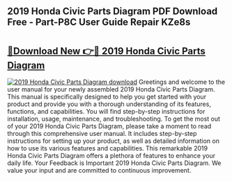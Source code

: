 ## 2019 Honda Civic Parts Diagram PDF Download Free - Part-P8C User Guide Repair KZe8s

# <h2><a href="http://dfkcdhr.blite.top/?on=2019+Honda+Civic+Parts+Diagram">🔗Download New 👉🔴 2019 Honda Civic Parts Diagram</a></h2>

[![2019 Honda Civic Parts Diagram download](https://i.imgur.com/lujVjoI.png)](http://dfkcdhr.blite.top/?on=2019+Honda+Civic+Parts+Diagram)
Greetings and welcome to the user manual for your newly assembled 2019 Honda Civic Parts Diagram. This manual is specifically designed to help you get started with your product and provide you with a thorough understanding of its features, functions, and capabilities. You will find step-by-step instructions for installation, usage, maintenance, and troubleshooting. To get the most out of your 2019 Honda Civic Parts Diagram, please take a moment to read through this comprehensive user manual. It includes step-by-step instructions for setting up your product, as well as detailed information on how to use its various features and capabilities. This remarkable 2019 Honda Civic Parts Diagram offers a plethora of features to enhance your daily life. Your Feedback is Important 2019 Honda Civic Parts Diagram. We value your input and are committed to continuous improvement.
